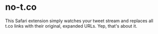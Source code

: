 # no-t.co

This Safari extension simply watches your tweet stream and replaces all t.co links with their original, expanded URLs. Yep, that's about it.
